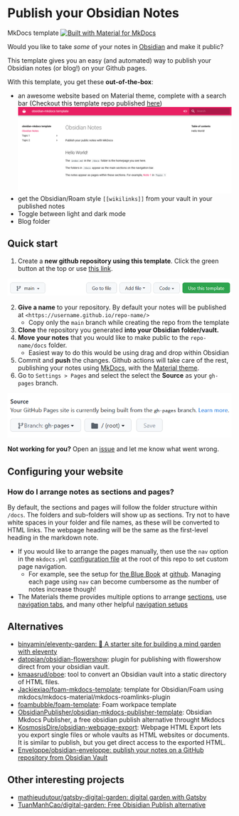 # Publish your Obsidian Notes

MkDocs template [![Built with Material for MkDocs](https://img.shields.io/badge/Material_for_MkDocs-526CFE?style=for-the-badge&logo=MaterialForMkDocs&logoColor=white)](https://squidfunk.github.io/mkdocs-material/)

Would you like to take _some_ of your notes in [Obsidian](https://obsidian.md/) and make it public?

This template gives you an easy (and automated) way to publish your Obsidian notes (or blog!) on your Github pages.

With this template, you get these **out-of-the-box**:

- an awesome website based on Material theme, complete with a search bar (Checkout this template repo published [here](https://jobindjohn.github.io/obsidian-publish-mkdocs/))
![](pngs/2021-11-22-22-49-26.png)
- get the Obsidian/Roam style `[[wikilinks]]` from your vault in your published notes
- Toggle between light and dark mode
- Blog folder

## Quick start

1. Create a **new github repository using this template**. Click the green button at the top or use [this link](https://github.com/jobindjohn/obsidian-publish-mkdocs/generate). 

![](pngs/2021-11-22-22-54-02.png)

2.  **Give a name** to your repository. By default your notes will be published at `<https://username.github.io/repo-name/>`
     - Copy only the `main` branch while creating the repo from the template
3. **Clone** the repository you generated **into your Obsidian folder/vault.**
4. **Move your notes** that you would like to make public to the `repo-name/docs` folder.
    - Easiest way to do this would be using drag and drop within Obsidian
5. Commit and **push** the changes. Github actions will take care of the rest, publishing your notes using [MkDocs](https://www.mkdocs.org/), with the [Material theme](https://squidfunk.github.io/mkdocs-material/). 
6. Go to `Settings > Pages` and select the select the **Source** as your `gh-pages` branch.

![](pngs/2021-11-22-22-52-49.png)

**Not working for you?** Open an [issue](https://github.com/jobindjohn/obsidian-publish-mkdocs/issues/new/choose) and let me know what went wrong.

## Configuring your website

### How do I arrange notes as sections and pages?

By default, the sections and pages will follow the folder structure within `/docs`. The folders and sub-folders will show up as sections. Try not to have white spaces in your folder and file names, as these will be converted to HTML links. The webpage heading will be the same as the first-level heading in the markdown note.

- If you would like to arrange the pages manually, then use the `nav` option in the `mkdocs.yml` [configuration file](https://www.mkdocs.org/#adding-pages) at the root of this repo  to set custom page navigation.
    - For example, see the setup for [the Blue Book](https://lyz-code.github.io/blue-book/) at [github](https://github.com/lyz-code/blue-book/blob/master/mkdocs.yml). Managing each page using `nav` can become cumbersome as the number of notes increase though!
- The Materials theme provides multiple options to arrange [sections](https://squidfunk.github.io/mkdocs-material/setup/setting-up-navigation/#navigation-sections), use [navigation tabs](https://squidfunk.github.io/mkdocs-material/setup/setting-up-navigation/#navigation-tabs), and many other helpful [navigation setups](https://squidfunk.github.io/mkdocs-material/setup/setting-up-navigation/)

## Alternatives

- [binyamin/eleventy-garden: :seedling: A starter site for building a mind garden with eleventy](https://github.com/binyamin/eleventy-garden)
- [datopian/obsidian-flowershow](https://github.com/datopian/obsidian-flowershow): plugin for publishing with flowershow direct from your obsidian vault.
- [kmaasrud/oboe](https://github.com/kmaasrud/oboe): tool to convert an Obsidian vault into a static directory of HTML files.
- [Jackiexiao/foam-mkdocs-template](https://github.com/Jackiexiao/foam-mkdocs-template): template for Obsidian/Foam using mkdocs/mkdocs-material/mkdocs-roamlinks-plugin
- [foambubble/foam-template](https://github.com/foambubble/foam-template): Foam workpace template
- [ObsidianPublisher/obsidian-mkdocs-publisher-template](https://github.com/ObsidianPublisher/obsidian-mkdocs-publisher-template): Obsidian Mkdocs Publisher, a free obsidian publish alternative throught Mkdocs
- [KosmosisDire/obsidian-webpage-export](https://github.com/KosmosisDire/obsidian-webpage-export): Webpage HTML Export lets you export single files or whole vaults as HTML websites or documents. It is similar to publish, but you get direct access to the exported HTML.
- [Enveloppe/obsidian-enveloppe: publish your notes on a GitHub repository from Obsidian Vault](https://github.com/Enveloppe/obsidian-enveloppe)

## Other interesting projects

- [mathieudutour/gatsby-digital-garden: digital garden with Gatsby](https://github.com/mathieudutour/gatsby-digital-garden)
- [TuanManhCao/digital-garden: Free Obisidian Publish alternative](https://github.com/TuanManhCao/digital-garden)


